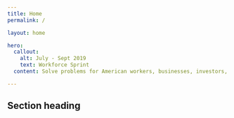 ```yaml
---
title: Home
permalink: /

layout: home

hero:
  callout:
    alt: July - Sept 2019
    text: Workforce Sprint
  content: Solve problems for American workers, businesses, investors, and communities by catalyzing cross-sector collaboration

---
```


## Section heading
